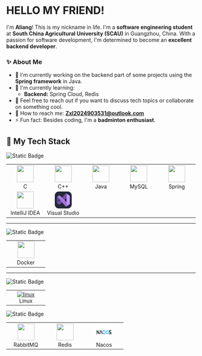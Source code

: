 # HELLO MY FRIEND!  
I'm **Aliang**! This is my nickname in life. I'm a **software engineering student** at **South China Agricultural University (SCAU)** in Guangzhou, China. With a passion for software development, I'm determined to become an **excellent backend developer**.

### ✨ About Me
- 🔭 I'm currently working on the backend part of some projects using the **Spring framework** in Java.  
- 🌱 I'm currently learning:  
  - **Backend:** Spring Cloud, Redis  
- 💬 Feel free to reach out if you want to discuss tech topics or collaborate on something cool.  
- 📧 How to reach me: **Zxl2024903531@outlook.com**  
- ⚡ Fun fact: Besides coding, I'm a **badminton enthusiast**.  

## 🚀 My Tech Stack  
![Static Badge](https://img.shields.io/badge/Level-Skilled-blue?style=flat)

<table>
  <tr>
    <td align="center" width="90">
      <img src="https://skillicons.dev/icons?i=c" width="45" height="45"/>
      <br/> C
    </td>
    <td align="center" width="90">
      <img src="https://skillicons.dev/icons?i=cpp" width="45" height="45"/>
      <br/> C++
    </td>
    <td align="center" width="90">
      <img src="https://skillicons.dev/icons?i=java" width="45" height="45"/>
      <br/> Java
    </td>
    <td align="center" width="90">
      <img src="https://skillicons.dev/icons?i=mysql" width="45" height="45"/>
      <br/> MySQL
    </td>
    <td align="center" width="90">
      <img src="https://skillicons.dev/icons?i=spring" width="45" height="45"/>
      <br/> Spring
    </td>
  </tr>
  <tr>
    <td align="center" width="90">
      <img src="https://skillicons.dev/icons?i=idea" width="45" height="45"/>
      <br/> IntelliJ IDEA
    </td>
      <td align="center" width="90">
      <img src="https://raw.githubusercontent.com/tandpfun/skill-icons/65dea6c4eaca7da319e552c09f4cf5a9a8dab2c8/icons/VisualStudio-Dark.svg" width="45" height="45"/>
      <br/> Visual Studio
    </td>
  </tr>
   
</table>

---

![Static Badge](https://img.shields.io/badge/Level-On%20Average-yellow?style=flat)

<table>
  <tr>
    <td align="center" width="90">
      <img src="https://skillicons.dev/icons?i=docker" width="45" height="45"/>
      <br/> Docker
    </td>
  </tr>
</table>

---

![Static Badge](https://img.shields.io/badge/Level-Learning-red?style=flat)
<table>
    <tr>
        <td align="center" width="90">
      <a href="#my-tech-stack-">
        <img src="https://skillicons.dev/icons?i=linux" alt="linux" width="45" height="45" />
      </a>
      <br/> Linux
        </td>
    </tr>
</table>



![Static Badge](https://img.shields.io/badge/Technologies%20I'm%20Familiar%20With-lightgreen?style=flat)

<table>
  <tr>
    <td align="center" width="90">
      <img src="https://skillicons.dev/icons?i=rabbitmq" width="45" height="45"/>
      <br/> RabbitMQ
    </td>
    <td align="center" width="90">
      <img src="https://skillicons.dev/icons?i=redis" width="45" height="45"/>
      <br/> Redis
    </td>
    <td align="center" width="90">
      <img src="https://github.com/nacos-group/nacos-logo/blob/master/Nacos%20LOGO.png?raw=true" width="45" height="45"/>
      <br/> Nacos
    </td>
  </tr>
</table>
